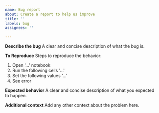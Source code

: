 ```yaml
---
name: Bug report
about: Create a report to help us improve
title: ''
labels: bug
assignees: ''

---
```


**Describe the bug**
A clear and concise description of what the bug is.

**To Reproduce**
Steps to reproduce the behavior:
1. Open '...' notebook
2. Run the following cells '...'
3. Set the following values '...'
4. See error

**Expected behavior**
A clear and concise description of what you expected to happen.

**Additional context**
Add any other context about the problem here.
